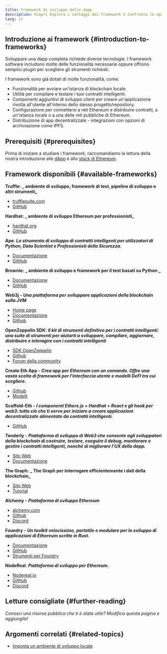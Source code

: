 ```yaml
---
title: Framework di sviluppo delle dapp
description: Scopri Esplora i vantaggi dei framework e confronta le opzioni disponibili.
lang: it
---
```


## Introduzione ai framework {#introduction-to-frameworks}

Sviluppare una dapp completa richiede diverse tecnologie. I framework software includono molte delle funzionalità necessarie oppure offrono semplici plugin per scegliere gli strumenti richiesti.

I framework sono già dotati di molte funzionalità, come:

- Funzionalità per avviare un'istanza di blockchain locale.
- Utilità per compilare e testare i tuoi contratti intelligenti.
- Componenti aggiuntivi di sviluppo client per creare un'applicazione rivolta all'utente all'interno dello stesso progetto/repository.
- Configurazione per connettersi a reti Ethereum e distribuire contratti, a un'istanza locale o a una delle reti pubbliche di Ethereum.
- Distribuzione di app decentralizzate - integrazioni con opzioni di archiviazione come IPFS.

## Prerequisiti {#prerequisites}

Prima di iniziare a studiare i framework, raccomandiamo la lettura della nostra introduzione alle [dApp](/developers/docs/dapps/) e allo [stack di Ethereum](/developers/docs/ethereum-stack/).

## Framework disponibili {#available-frameworks}

**Truffle:** **_ ambiente di sviluppo, framework di test, pipeline di sviluppo e altri strumenti_**

- [trufflesuite.com](https://www.trufflesuite.com/)
- [GitHub](https://github.com/trufflesuite/truffle)

**Hardhat:** **_ ambiente di sviluppo Ethereum per professionisti_**

- [hardhat.org](https://hardhat.org)
- [GitHub](https://github.com/nomiclabs/hardhat)

**Ape**: **_Lo strumento di sviluppo di contratti intelligenti per utilizzatori di Python, Data Scientist e Professionisti della Sicurezza._**

- [Documentazione](https://docs.apeworx.io/ape/stable/)
- [GitHub](https://github.com/ApeWorX/ape)

**Brownie:** **_ ambiente di sviluppo e framework per il test basati su Python _**

- [Documentazione](https://eth-brownie.readthedocs.io/en/latest/)
- [GitHub](https://github.com/eth-brownie/brownie)

**Web3j -** **_Una piattaforma per sviluppare applicazioni della blockchain sulla JVM_**

- [Home page](https://www.web3labs.com/web3j-sdk)
- [Documentazione](https://docs.web3j.io)
- [Github](https://github.com/web3j/web3j)

**OpenZeppelin SDK:** **_Il kit di strumenti definitivo per i contratti intelligenti: una suite di strumenti per aiutarti a sviluppare, compilare, aggiornare, distribuire e interagire con i contratti intelligenti_**

- [SDK OpenZeppelin](https://openzeppelin.com/sdk/)
- [Github](https://github.com/OpenZeppelin/openzeppelin-sdk)
- [Forum della community](https://forum.openzeppelin.com/c/support/17)

**Create Eth App -** **_Crea app per Ethereum con un comando. Offre una vasta scelta di framework per l'interfaccia utente e modelli DeFI tra cui scegliere._**

- [Github](https://github.com/paulrberg/create-eth-app)
- [Modelli](https://github.com/PaulRBerg/create-eth-app/tree/develop/templates)

**Scaffold-Eth -** **_I componenti Ethers.js + Hardhat + React e gli hook per web3: tutto ciò che ti serve per iniziare a creare applicazioni decentralizzate alimentate da contratti intelligenti._**

- [GitHub](https://github.com/austintgriffith/scaffold-eth)

**Tenderly -** **_Piattaforma di sviluppo di Web3 che consente agli sviluppatori della blockchain di costruire, testare, eseguire il debug, monitorare e gestire i contratti intelligenti, nonché di migliorare l'UX della dapp._**

- [Sito Web](https://tenderly.co/)
- [Documentazione](https://docs.tenderly.co/ethereum-development-practices)

**The Graph:** **_ The Graph per interrogare efficientemente i dati della blockchain_**

- [Sito Web](https://thegraph.com/)
- [Tutorial](/developers/tutorials/the-graph-fixing-web3-data-querying/)

**Alchemy -** **_Piattaforma di sviluppo Ethereum_**

- [alchemy.com](https://www.alchemy.com/)
- [Github](https://github.com/alchemyplatform)
- [Discord](https://discord.com/invite/A39JVCM)

**Foundry -** **_Un toolkit velocissimo, portatile e modulare per lo sviluppo di applicazioni di Ethereum scritte in Rust._**

- [Documentazione](https://book.getfoundry.sh/)
- [GitHub](https://github.com/gakonst/foundry/)
- [Strumenti per Foundry](https://github.com/crisgarner/awesome-foundry)

**NodeReal**: **_Piattaforma di sviluppo per Ethereum._**

- [Nodereal.io](https://nodereal.io/)
- [GitHub](https://github.com/node-real)
- [Discord](https://discord.gg/V5k5gsuE)

## Letture consigliate {#further-reading}

_Conosci una risorsa pubblica che ti è stata utile? Modifica questa pagina e aggiungila!_

## Argomenti correlati {#related-topics}

- [Imposta un ambiente di sviluppo locale](/developers/local-environment/)
